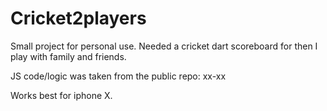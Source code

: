 # Cricket2players


Small project for personal use. Needed a cricket dart scoreboard for then I play with family and friends.

JS code/logic was taken from the public repo: xx-xx

Works best for iphone X.



